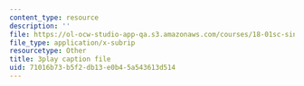 ```yaml
---
content_type: resource
description: ''
file: https://ol-ocw-studio-app-qa.s3.amazonaws.com/courses/18-01sc-single-variable-calculus-fall-2010/71016b73b5f2db13e0b45a543613d514_iHErQuZ8M-I.srt
file_type: application/x-subrip
resourcetype: Other
title: 3play caption file
uid: 71016b73-b5f2-db13-e0b4-5a543613d514
---
```


